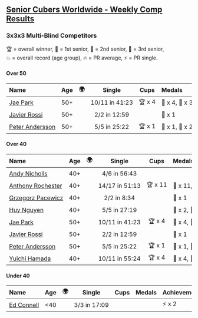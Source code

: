 <style>table {white-space: nowrap;}</style>
<link rel="stylesheet" type="text/css" href="/scw-comp/css/flags.css" />

## [Senior Cubers Worldwide - Weekly Comp Results](/scw-comp/results/)
### 3x3x3 Multi-Blind Competitors

<span style="white-space: nowrap;">🏆 = overall winner</span>, <span style="white-space: nowrap;">🥇 = 1st senior</span>, <span style="white-space: nowrap;">🥈 = 2nd senior</span>, <span style="white-space: nowrap;">🥉 = 3rd senior</span>, <span style="white-space: nowrap;">💥 = overall record (age group)</span>, <span style="white-space: nowrap;">🔥 = PR average</span>, <span style="white-space: nowrap;">⚡ = PR single</span>.

#### Over 50

| Name | Age | 🌍 | Single | Cups | Medals | Achievements |
| :-- | :--: | :--: | :--: | :--: | :-- | :-- |
| [Jae Park](../../persons/jae_park/333mbf.md) | 50+ | <i class="flag flag-US" /> | 10/11 in 41:23 | 🏆 x 4 | 🥇 x 4, 🥈 x 3 | 💥 x 3, ⚡ x 3 |
| [Javier Rossi](../../persons/javier_rossi/333mbf.md) | 50+ | <i class="flag flag-AR" /> | 2/2 in 12:59 |  | 🥉 x 1 | ⚡ x 1 |
| [Peter Andersson](../../persons/peter_andersson/333mbf.md) | 50+ | <i class="flag flag-SE" /> | 5/5 in 25:22 | 🏆 x 1 | 🥇 x 1, 🥈 x 2, 🥉 x 1 | ⚡ x 1 |

#### Over 40

| Name | Age | 🌍 | Single | Cups | Medals | Achievements |
| :-- | :--: | :--: | :--: | :--: | :-- | :-- |
| [Andy Nicholls](../../persons/andy_nicholls/333mbf.md) | 40+ | <i class="flag flag-GB" /> | 4/6 in 56:43 |  |  | ⚡ x 1 |
| [Anthony Rochester](../../persons/anthony_rochester/333mbf.md) | 40+ | <i class="flag flag-AU" /> | 14/17 in 51:13 | 🏆 x 11 | 🥇 x 11, 🥈 x 4, 🥉 x 2 | 💥 x 2, ⚡ x 7 |
| [Grzegorz Pacewicz](../../persons/grzegorz_pacewicz/333mbf.md) | 40+ | <i class="flag flag-PL" /> | 2/2 in 8:34 |  | 🥈 x 1 | ⚡ x 1 |
| [Huy Nguyen](../../persons/huy_nguyen/333mbf.md) | 40+ | <i class="flag flag-CA" /> | 5/5 in 27:19 |  | 🥈 x 2, 🥉 x 3 | ⚡ x 2 |
| [Jae Park](../../persons/jae_park/333mbf.md) | 50+ | <i class="flag flag-US" /> | 10/11 in 41:23 | 🏆 x 4 | 🥇 x 4, 🥈 x 3 | 💥 x 3, ⚡ x 3 |
| [Javier Rossi](../../persons/javier_rossi/333mbf.md) | 50+ | <i class="flag flag-AR" /> | 2/2 in 12:59 |  | 🥉 x 1 | ⚡ x 1 |
| [Peter Andersson](../../persons/peter_andersson/333mbf.md) | 50+ | <i class="flag flag-SE" /> | 5/5 in 25:22 | 🏆 x 1 | 🥇 x 1, 🥈 x 2, 🥉 x 1 | ⚡ x 1 |
| [Yuichi Hamada](../../persons/yuichi_hamada/333mbf.md) | 40+ | <i class="flag flag-JP" /> | 10/11 in 55:24 | 🏆 x 4 | 🥇 x 4, 🥈 x 1 | ⚡ x 2 |

#### Under 40

| Name | Age | 🌍 | Single | Cups | Medals | Achievements |
| :-- | :--: | :--: | :--: | :--: | :-- | :-- |
| [Ed Connell](../../persons/ed_connell/333mbf.md) | <40 | <i class="flag flag-IE" /> | 3/3 in 17:09 |  |  | ⚡ x 2 |


<!-- Global site tag (gtag.js) - Google Analytics -->
<script async src="https://www.googletagmanager.com/gtag/js?id=UA-86348435-3"></script>
<script>window.dataLayer = window.dataLayer || []; function gtag() {dataLayer.push(arguments);} gtag('js', new Date()); gtag('config', 'UA-86348435-3');</script>
